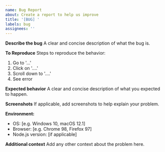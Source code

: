 ```yaml
---
name: Bug Report
about: Create a report to help us improve
title: '[BUG] '
labels: bug
assignees: ''
---
```


**Describe the bug**
A clear and concise description of what the bug is.

**To Reproduce**
Steps to reproduce the behavior:
1. Go to '...'
2. Click on '....'
3. Scroll down to '....'
4. See error

**Expected behavior**
A clear and concise description of what you expected to happen.

**Screenshots**
If applicable, add screenshots to help explain your problem.

**Environment:**
- OS: [e.g. Windows 10, macOS 12.1]
- Browser: [e.g. Chrome 98, Firefox 97]
- Node.js version: [if applicable]

**Additional context**
Add any other context about the problem here.
